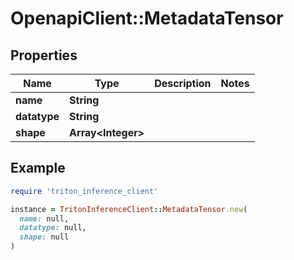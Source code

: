 # OpenapiClient::MetadataTensor

## Properties

| Name | Type | Description | Notes |
| ---- | ---- | ----------- | ----- |
| **name** | **String** |  |  |
| **datatype** | **String** |  |  |
| **shape** | **Array&lt;Integer&gt;** |  |  |

## Example

```ruby
require 'triton_inference_client'

instance = TritonInferenceClient::MetadataTensor.new(
  name: null,
  datatype: null,
  shape: null
)
```

